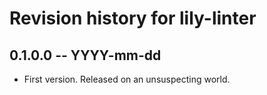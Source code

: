 # Revision history for lily-linter

## 0.1.0.0 -- YYYY-mm-dd

* First version. Released on an unsuspecting world.
